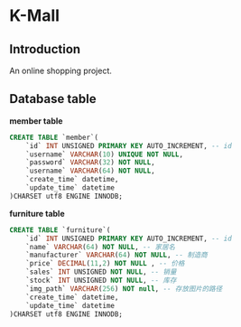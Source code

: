 # K-Mall
## Introduction
An online shopping project.


## Database table
**member table**

```sql
CREATE TABLE `member`(
	`id` INT UNSIGNED PRIMARY KEY AUTO_INCREMENT, -- id
    `username` VARCHAR(10) UNIQUE NOT NULL,
    `password` VARCHAR(32) NOT NULL,
    `username` VARCHAR(64) NOT NULL,
    `create_time` datetime,
	`update_time` datetime
)CHARSET utf8 ENGINE INNODB;
```

**furniture table**

```sql
CREATE TABLE `furniture`(
	`id` INT UNSIGNED PRIMARY KEY AUTO_INCREMENT, -- id
	`name` VARCHAR(64) NOT NULL, -- 家居名
	`manufacturer` VARCHAR(64) NOT NULL, -- 制造商
	`price` DECIMAL(11,2) NOT NULL , -- 价格 
	`sales` INT UNSIGNED NOT NULL, -- 销量
	`stock` INT UNSIGNED NOT NULL, -- 库存
	`img_path` VARCHAR(256) NOT null, -- 存放图片的路径
	`create_time` datetime,
	`update_time` datetime
)CHARSET utf8 ENGINE INNODB;
```

